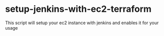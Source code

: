 # setup-jenkins-with-ec2-terraform
This script will setup your ec2 instance with jenkins and enables it for your usage
